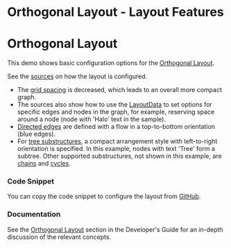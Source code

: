 <!--
 //////////////////////////////////////////////////////////////////////////////
 // @license
 // This file is part of yFiles for HTML 2.6.0.4.
 // Use is subject to license terms.
 //
 // Copyright (c) 2000-2024 by yWorks GmbH, Vor dem Kreuzberg 28,
 // 72070 Tuebingen, Germany. All rights reserved.
 //
 //////////////////////////////////////////////////////////////////////////////
-->
# Orthogonal Layout - Layout Features

# Orthogonal Layout

This demo shows basic configuration options for the [Orthogonal Layout](https://docs.yworks.com/yfileshtml/#/api/OrthogonalLayout).

See the [sources](https://github.com/yWorks/yfiles-for-html-demos/blob/master/demos/layout-features/orthogonal/Orthogonal.ts) on how the layout is configured.

- The [grid spacing](https://docs.yworks.com/yfileshtml/#/api/OrthogonalLayout#gridSpacing) is decreased, which leads to an overall more compact graph.
- The sources also show how to use the [LayoutData](https://docs.yworks.com/yfileshtml/#/api/LayoutData) to set options for specific edges and nodes in the graph, for example, reserving space around a node (node with 'Halo' text in the sample).
- [Directed edges](https://docs.yworks.com/yfileshtml/#/api/OrthogonalLayoutData#directedEdges) are defined with a flow in a top-to-bottom orientation (blue edges).
- For [tree substructures](https://docs.yworks.com/yfileshtml/#/api/OrthogonalLayout#treeStyle), a compact arrangement style with left-to-right orientation is specified. In this example, nodes with text 'Tree' form a subtree. Other supported substructures, not shown in this example, are [chains](https://docs.yworks.com/yfileshtml/#/api/OrthogonalLayout#chainStyle) and [cycles](https://docs.yworks.com/yfileshtml/#/api/OrthogonalLayout#cycleStyle).

### Code Snippet

You can copy the code snippet to configure the layout from [GitHub](https://github.com/yWorks/yfiles-for-html-demos/blob/master/demos/layout-features/orthogonal/Orthogonal.ts).

### Documentation

See the [Orthogonal Layout](https://docs.yworks.com/yfileshtml/#/dguide/orthogonal_layout) section in the Developer's Guide for an in-depth discussion of the relevant concepts.
